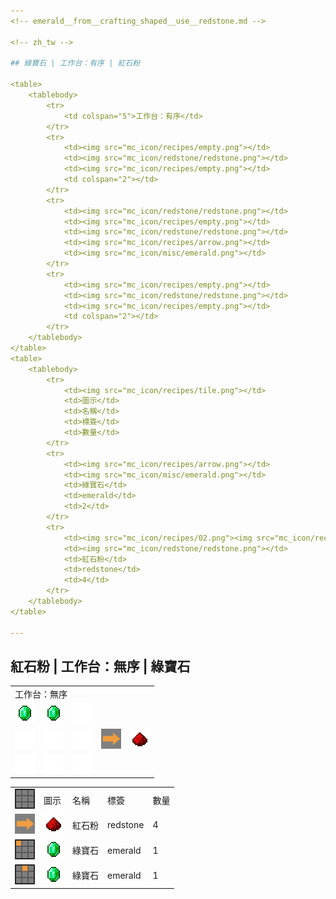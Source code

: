 ```yaml
---
<!-- emerald__from__crafting_shaped__use__redstone.md -->

<!-- zh_tw -->

## 綠寶石 | 工作台：有序 | 紅石粉

<table>
	<tablebody>
		<tr>
			<td colspan="5">工作台：有序</td>
		</tr>
		<tr>
			<td><img src="mc_icon/recipes/empty.png"></td>
			<td><img src="mc_icon/redstone/redstone.png"></td>
			<td><img src="mc_icon/recipes/empty.png"></td>
			<td colspan="2"></td>
		</tr>
		<tr>
			<td><img src="mc_icon/redstone/redstone.png"></td>
			<td><img src="mc_icon/recipes/empty.png"></td>
			<td><img src="mc_icon/redstone/redstone.png"></td>
			<td><img src="mc_icon/recipes/arrow.png"></td>
			<td><img src="mc_icon/misc/emerald.png"></td>
		</tr>
		<tr>
			<td><img src="mc_icon/recipes/empty.png"></td>
			<td><img src="mc_icon/redstone/redstone.png"></td>
			<td><img src="mc_icon/recipes/empty.png"></td>
			<td colspan="2"></td>
		</tr>
	</tablebody>
</table>
<table>
	<tablebody>
		<tr>
			<td><img src="mc_icon/recipes/tile.png"></td>
			<td>圖示</td>
			<td>名稱</td>
			<td>標簽</td>
			<td>數量</td>
		</tr>
		<tr>
			<td><img src="mc_icon/recipes/arrow.png"></td>
			<td><img src="mc_icon/misc/emerald.png"></td>
			<td>綠寶石</td>
			<td>emerald</td>
			<td>2</td>
		</tr>
		<tr>
			<td><img src="mc_icon/recipes/02.png"><img src="mc_icon/recipes/04.png"><img src="mc_icon/recipes/06.png"><img src="mc_icon/recipes/08.png"></td>
			<td><img src="mc_icon/redstone/redstone.png"></td>
			<td>紅石粉</td>
			<td>redstone</td>
			<td>4</td>
		</tr>
	</tablebody>
</table>

---
```

<!-- redstone__from__crafting_shapeless__use__emerald.md -->

<!-- zh_tw -->

## 紅石粉 | 工作台：無序 | 綠寶石

<table>
	<tablebody>
		<tr>
			<td colspan="5">工作台：無序</td>
		</tr>
		<tr>
			<td><img src="mc_icon/misc/emerald.png"></td>
			<td><img src="mc_icon/misc/emerald.png"></td>
			<td><img src="mc_icon/recipes/empty.png"></td>
			<td colspan="2"></td>
		</tr>
		<tr>
			<td><img src="mc_icon/recipes/empty.png"></td>
			<td><img src="mc_icon/recipes/empty.png"></td>
			<td><img src="mc_icon/recipes/empty.png"></td>
			<td><img src="mc_icon/recipes/arrow.png"></td>
			<td><img src="mc_icon/redstone/redstone.png"></td>
		</tr>
		<tr>
			<td><img src="mc_icon/recipes/empty.png"></td>
			<td><img src="mc_icon/recipes/empty.png"></td>
			<td><img src="mc_icon/recipes/empty.png"></td>
			<td colspan="2"></td>
		</tr>
	</tablebody>
</table>
<table>
	<tablebody>
		<tr>
			<td><img src="mc_icon/recipes/tile.png"></td>
			<td>圖示</td>
			<td>名稱</td>
			<td>標簽</td>
			<td>數量</td>
		</tr>
		<tr>
			<td><img src="mc_icon/recipes/arrow.png"></td>
			<td><img src="mc_icon/redstone/redstone.png"></td>
			<td>紅石粉</td>
			<td>redstone</td>
			<td>4</td>
		</tr>
		<tr>
			<td><img src="mc_icon/recipes/01.png"></td>
			<td><img src="mc_icon/misc/emerald.png"></td>
			<td>綠寶石</td>
			<td>emerald</td>
			<td>1</td>
		</tr>
		<tr>
			<td><img src="mc_icon/recipes/02.png"></td>
			<td><img src="mc_icon/misc/emerald.png"></td>
			<td>綠寶石</td>
			<td>emerald</td>
			<td>1</td>
		</tr>
	</tablebody>
</table>
